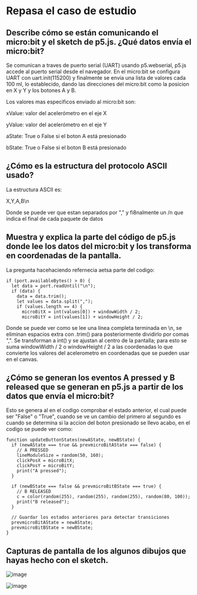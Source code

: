# Repasa el caso de estudio

## Describe cómo se están comunicando el micro:bit y el sketch de p5.js. ¿Qué datos envía el micro:bit?
Se comunican a traves de puerto serial (UART) usando p5.webserial, p5.js accede al puerto serial desde el navegador. En el micro:bit se configura UART con  uart.init(115200) y finalmente se envia una lista de valores cada 100 ml, lo establecido, dando las
direcciones del micro:bit como la posicion en X y Y y los botones A y B.

Los valores mas especificos enviado al micro:bit son: 

xValue: valor del acelerómetro en el eje X 

yValue: valor del acelerómetro en el eje Y

aState: True o False si el boton A está presionado

bState: True o False si el boton B está presionado

## ¿Cómo es la estructura del protocolo ASCII usado?
La estructura ASCII es: 

X,Y,A,B\n

Donde se puede ver que estan separados por "," y fi8nalmente un /n que indica el final de cada paquete de datos

## Muestra y explica la parte del código de p5.js donde lee los datos del micro:bit y los transforma en coordenadas de la pantalla.
La pregunta hacehaciendo refernecia aetsa parte del codigo: 
    
    if (port.availableBytes() > 0) {
      let data = port.readUntil("\n");
      if (data) {
        data = data.trim();
        let values = data.split(",");
        if (values.length == 4) {
          microBitX = int(values[0]) + windowWidth / 2;
          microBitY = int(values[1]) + windowHeight / 2;

Donde se puede ver como se lee una línea completa terminada en \n, se eliminan espacios extra con .trim() para posteriormente dividirlo por  comas ",". Se transforman a int() y se ajustan al centro de la pantalla; para esto se suma windowWidth / 2 o windowHeight / 2 a las coordenadas
lo que convierte los valores del acelerometro en coordenadas que se pueden usar en el canvas.

## ¿Cómo se generan los eventos A pressed y B released que se generan en p5.js a partir de los datos que envía el micro:bit?
Esto se genera al en el codigo comprobar el estado anterior, el cual puede ser "False" o "True", cuando se ve un cambio del primero al segundo es cuando se determina si la accion del boton presionado se llevo acabo, en el codigo se puede ver como: 

    function updateButtonStates(newAState, newBState) {
      if (newAState === true && prevmicroBitAState === false) {
        // A PRESSED
        lineModuleSize = random(50, 160);
        clickPosX = microBitX;
        clickPosY = microBitY;
        print("A pressed");
      }
    
      if (newBState === false && prevmicroBitBState === true) {
        // B RELEASED
        c = color(random(255), random(255), random(255), random(80, 100));
        print("B released");
      }
    
      // Guardar los estados anteriores para detectar transiciones
      prevmicroBitAState = newAState;
      prevmicroBitBState = newBState;
    }


## Capturas de pantalla de los algunos dibujos que hayas hecho con el sketch.

![image](https://github.com/user-attachments/assets/1b5cb939-35fd-47c5-ad33-6e0816daa6c3)

![image](https://github.com/user-attachments/assets/1471c3a4-8865-4174-af3f-d338005e330a)


